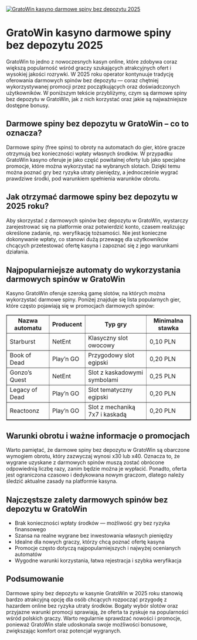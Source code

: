 [![GratoWin kasyno darmowe spiny bez depozytu 2025](https://123-caf.pages.dev/gitsignup.png)](https://vrmoo.ru/Bt82HjjY)

<h1>GratoWin kasyno darmowe spiny bez depozytu 2025</h1> <p>GratoWin to jedno z nowoczesnych kasyn online, które zdobywa coraz większą popularność wśród graczy szukających atrakcyjnych ofert i wysokiej jakości rozrywki. W 2025 roku operator kontynuuje tradycję oferowania darmowych spinów bez depozytu — coraz chętniej wykorzystywanej promocji przez początkujących oraz doświadczonych użytkowników. W poniższym tekście przybliżymy, czym są darmowe spiny bez depozytu w GratoWin, jak z nich korzystać oraz jakie są najważniejsze dostępne bonusy.</p>  <h2>Darmowe spiny bez depozytu w GratoWin – co to oznacza?</h2> <p>Darmowe spiny (free spins) to obroty na automatach do gier, które gracze otrzymują bez konieczności wpłaty własnych środków. W przypadku GratoWin kasyno oferuje je jako część powitalnej oferty lub jako specjalne promocje, które można wykorzystać na wybranych slotach. Dzięki temu można poznać gry bez ryzyka utraty pieniędzy, a jednocześnie wygrać prawdziwe środki, pod warunkiem spełnienia warunków obrotu.</p>  <h2>Jak otrzymać darmowe spiny bez depozytu w 2025 roku?</h2> <p>Aby skorzystać z darmowych spinów bez depozytu w GratoWin, wystarczy zarejestrować się na platformie oraz potwierdzić konto, czasem realizując określone zadanie, np. weryfikację tożsamości. Nie jest konieczne dokonywanie wpłaty, co stanowi dużą przewagę dla użytkowników chcących przetestować ofertę kasyna i zapoznać się z jego warunkami działania.</p>  <h2>Najpopularniejsze automaty do wykorzystania darmowych spinów w GratoWin</h2> <p>Kasyno GratoWin oferuje szeroką gamę slotów, na których można wykorzystać darmowe spiny. Poniżej znajduje się lista popularnych gier, które często pojawiają się w promocjach darmowych spinów:</p>  <table border="1" cellspacing="0" cellpadding="8">   <thead>     <tr>       <th>Nazwa automatu</th>       <th>Producent</th>       <th>Typ gry</th>       <th>Minimalna stawka</th>     </tr>   </thead>   <tbody>     <tr>       <td>Starburst</td>       <td>NetEnt</td>       <td>Klasyczny slot owocowy</td>       <td>0,10 PLN</td>     </tr>     <tr>       <td>Book of Dead</td>       <td>Play’n GO</td>       <td>Przygodowy slot egipski</td>       <td>0,20 PLN</td>     </tr>     <tr>       <td>Gonzo’s Quest</td>       <td>NetEnt</td>       <td>Slot z kaskadowymi symbolami</td>       <td>0,25 PLN</td>     </tr>     <tr>       <td>Legacy of Dead</td>       <td>Play’n GO</td>       <td>Slot tematyczny egipski</td>       <td>0,20 PLN</td>     </tr>     <tr>       <td>Reactoonz</td>       <td>Play’n GO</td>       <td>Slot z mechaniką 7x7 i kaskadą</td>       <td>0,20 PLN</td>     </tr>   </tbody> </table>  <h2>Warunki obrotu i ważne informacje o promocjach</h2> <p>Warto pamiętać, że darmowe spiny bez depozytu w GratoWin są obarczone wymogiem obrotu, który zazwyczaj wynosi x30 lub x40. Oznacza to, że wygrane uzyskane z darmowych spinów muszą zostać obrócone odpowiednią liczbę razy, zanim będzie można je wypłacić. Ponadto, oferta jest ograniczona czasowo i dedykowana nowym graczom, dlatego należy śledzić aktualne zasady na platformie kasyna.</p>  <h2>Najczęstsze zalety darmowych spinów bez depozytu w GratoWin</h2> <ul>   <li>Brak konieczności wpłaty środków — możliwość gry bez ryzyka finansowego</li>   <li>Szansa na realne wygrane bez inwestowania własnych pieniędzy</li>   <li>Idealne dla nowych graczy, którzy chcą poznać ofertę kasyna</li>   <li>Promocje często dotyczą najpopularniejszych i najwyżej ocenianych automatów</li>   <li>Wygodne warunki korzystania, łatwa rejestracja i szybka weryfikacja</li> </ul>  <h2>Podsumowanie</h2> <p>Darmowe spiny bez depozytu w kasynie GratoWin w 2025 roku stanowią bardzo atrakcyjną opcję dla osób chcących rozpocząć przygodę z hazardem online bez ryzyka utraty środków. Bogaty wybór slotów oraz przyjazne warunki promocji sprawiają, że oferta ta zyskuje na popularności wśród polskich graczy. Warto regularnie sprawdzać nowości i promocje, ponieważ GratoWin stale udoskonala swoje możliwości bonusowe, zwiększając komfort oraz potencjał wygranych.</p>